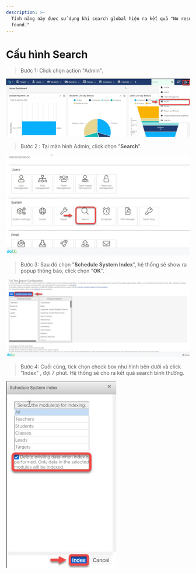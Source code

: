 ```yaml
---
description: >-
  Tính năng này được sử dụng khi search global hiện ra kết quả "No results were
  found."
---
```


# Cấu hình Search

> Bước 1: Click chọn action "Admin".

![](../.gitbook/assets/search_1.jpg)

> Bước 2 : Tại màn hình Admin, click chọn "**Search**".

![](../.gitbook/assets/search_2.jpg)

> Bước 3: Sau đó chọn "**Schedule System Index**", hệ thống sẽ show ra popup thông báo, click chọn "**OK**".

![](../.gitbook/assets/search_3.jpg)

> Bước 4: Cuối cùng, tick chọn check box như hình bên dưới và click "Index" , đợi 7 phút. Hệ thống sẽ cho ra kết quả search bình thường.

![](../.gitbook/assets/search_4.jpg)

